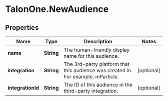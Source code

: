 # TalonOne.NewAudience

## Properties

Name | Type | Description | Notes
------------ | ------------- | ------------- | -------------
**name** | **String** | The human-friendly display name for this audience. | 
**integration** | **String** | The 3rd-party platform that this audience was created in. For example, mParticle. | [optional] 
**integrationId** | **String** | The ID of this audience in the third-party integration. | [optional] 


